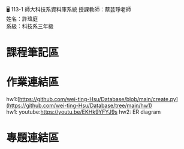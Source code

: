 :desktop_computer: 113-1 師大科技系資料庫系統
授課教師：蔡芸琤老師<br/>
姓名：許瑋庭<br/>
系級：科技系三年級<br/>

# 課程筆記區

# 作業連結區
hw1:[https://github.com/wei-ting-Hsu/Database/blob/main/create.py](https://github.com/wei-ting-Hsu/Database/tree/main/hw1)<br/>
hw1: youtube:https://youtu.be/EKHk9YFYJ9s
hw2:
ER diagram
# 專題連結區
